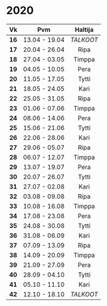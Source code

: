 2020
====

|  Vk  | Pvm           | Haltija    |
|:----:|:-------------:|:----------:|
|**16**| 13.04 - 19.04 | *TALKOOT*  |
|**17**| 20.04 - 26.04 | Ripa       |
|**18**| 27.04 - 03.05 | Timppa     |
|**19**| 04.05 - 10.05 | Pera       |
|**20**| 11.05 - 17.05 | Tytti      |
|**21**| 18.05 - 24.05 | Kari       |
|**22**| 25.05 - 31.05 | Ripa       |
|**23**| 01.06 - 07.06 | Timppa     |
|**24**| 08.06 - 14.06 | Pera       |
|**25**| 15.06 - 21.06 | Tytti      |
|**26**| 22.06 - 28.06 | Kari       |
|**27**| 29.06 - 05.07 | Ripa       |
|**28**| 06.07 - 12.07 | Timppa     |
|**29**| 13.07 - 19.07 | Pera       |
|**30**| 20.07 - 26.07 | Tytti      |
|**31**| 27.07 - 02.08 | Kari       |
|**32**| 03.08 - 09.08 | Ripa       |
|**33**| 10.08 - 16.08 | Timppa     |
|**34**| 17.08 - 23.08 | Pera       |
|**35**| 24.08 - 30.08 | Tytti      |
|**36**| 31.08 - 06.09 | Kari       |
|**37**| 07.09 - 13.09 | Ripa       |
|**38**| 14.09 - 20.09 | Timppa     |
|**39**| 21.09 - 27.09 | Pera       |
|**40**| 28.09 - 04.10 | Tytti      |
|**41**| 05.10 - 11.10 | Kari       |
|**42**| 12.10 - 18.10 | *TALKOOT*  |
